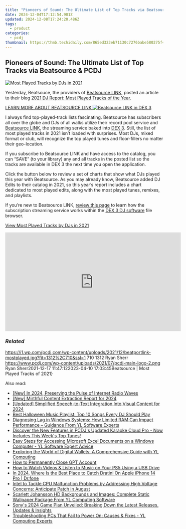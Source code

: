 ```yaml
---
title: "Pioneers of Sound: The Ultimate List of Top Tracks via Beatsource & PCDJ"
date: 2024-12-04T17:12:54.901Z
updated: 2024-12-08T17:24:20.486Z
tags:
  - product
categories:
  - pcdj
thumbnail: https://thmb.techidaily.com/865ed323eb71130c7276babe580275f4674927ba17ed6f4bfafe6ec23c46bab1.jpg
---
```


## Pioneers of Sound: The Ultimate List of Top Tracks via Beatsource & PCDJ

[![Most Played Tracks by DJs in 2021](https://i1.wp.com/pcdj.com/wp-content/uploads/2021/12/beatportlink-mostplayed.jpg?resize=845%2C321&ssl=1)](https://i1.wp.com/pcdj.com/wp-content/uploads/2021/12/beatportlink-mostplayed.jpg?fit=1030%2C557&ssl=1 "Most Played Tracks by DJs in 2021")

Yesterday, Beatsouce, the providers of [Beatsource LINK](https://tools.techidaily.com/pcdj/products/), posted an article to their blog [2021 DJ Report: Most Played Tracks of the Year](https://news.beatsource.com/2021/12/16/2021-dj-report-most-played-tracks-of-the-year/).

[LEARN MORE ABOUT BEATSOURCE LINK ![Beatsource LINK in DEX 3](https://i0.wp.com/pcdj.com/wp-content/uploads/2021/07/playlist-to-dex3.png?fit=300%2C213&ssl=1 "Beatsource LINK in DEX 3")](https://tools.techidaily.com/pcdj/products/)

I always find top-played-track lists fascinating. Beatsource has subscribers all over the globe and DJs of all walks utilize their record pool service and [Beatsource LINK](https://tools.techidaily.com/pcdj/products/), the streaming service baked into [DEX 3](https://tools.techidaily.com/pcdj/products/). Still, the list of most played tracks in 2021 isn’t loaded with surprises. Most DJs, mixed format or club, will recognize the top played tunes and floor-fillers no matter their geo-location.

If you subscribe to Beatsource LINK and have access to the catalog, you can “SAVE” (to your library) any and all tracks in the posted list so the tracks are available in DEX 3 the next time you open the application.

Click the button below to review a set of charts that show what DJs played this year with Beatsource. As you may already know, Beatsource added DJ Edits to their catalog in 2021, so this year’s report includes a chart dedicated to most played edits, along with the most played tunes, remixes, and playlists.

If you’re new to Beatsource LINK, [review this page](https://tools.techidaily.com/pcdj/products/) to learn how the subscription streaming service works within the [DEX 3 DJ software](https://tools.techidaily.com/pcdj/products/) file browser.

[View Most Played Tracks by DJs in 2021](https://news.beatsource.com/2021/12/16/2021-dj-report-most-played-tracks-of-the-year/)

<!-- affiliate ads begin -->
<iframe width="560" height="315" src="https://www.youtube.com/embed/KKFdFHaVIJg?si=x2vLw7ty3FtHX-9T" title="YouTube video player" frameborder="0" allow="accelerometer; autoplay; clipboard-write; encrypted-media; gyroscope; picture-in-picture; web-share" referrerpolicy="strict-origin-when-cross-origin" allowfullscreen></iframe>
<!-- affiliate ads end -->

### _Related_

https://i1.wp.com/pcdj.com/wp-content/uploads/2021/12/beatportlink-mostplayed.jpg?fit=1312%2C710&ssl=1 710 1312 Ryan Sherr https://www.pcdj.com/wp-content/uploads/2021/07/pcdj-main-logo-2.png Ryan Sherr2021-12-17 11:47:122023-04-10 17:03:45Beatsource | Most Played Tracks of 2021}

<ins class="adsbygoogle"
     style="display:block"
     data-ad-format="autorelaxed"
     data-ad-client="ca-pub-7571918770474297"
     data-ad-slot="1223367746"></ins>

<ins class="adsbygoogle"
     style="display:block"
     data-ad-client="ca-pub-7571918770474297"
     data-ad-slot="8358498916"
     data-ad-format="auto"
     data-full-width-responsive="true"></ins>

<span class="atpl-alsoreadstyle">Also read:</span>
<div><ul>
<li><a href="https://video-capture.techidaily.com/new-in-2024-preserving-the-pulse-of-internet-radio-waves/"><u>[New] In 2024, Preserving the Pulse of Internet Radio Waves</u></a></li>
<li><a href="https://fox-info.techidaily.com/new-mirthful-content-extraction-report-for-2024/"><u>[New] Mirthful Content Extraction Report for 2024</u></a></li>
<li><a href="https://instagram-clips.techidaily.com/updated-simplified-speech-to-text-integration-into-visual-content-for-2024/"><u>[Updated] Simplified Speech-to-Text Integration Into Visual Content for 2024</u></a></li>
<li><a href="https://win-updates.techidaily.com/best-halloween-music-playlist-top-10-songs-every-dj-should-play/"><u>Best Halloween Music Playlist: Top 10 Songs Every DJ Should Play</u></a></li>
<li><a href="https://win-updates.techidaily.com/diagnosing-lag-in-windows-systems-how-limited-ram-can-impact-performance-guidance-from-yl-software-experts/"><u>Diagnosing Lag in Windows Systems: How Limited RAM Can Impact Performance – Guidance From YL Software Experts</u></a></li>
<li><a href="https://win-updates.techidaily.com/discover-the-new-features-in-pcdjs-updated-karaoke-cloud-pro-now-includes-this-weeks-top-tunes/"><u>Discover the New Features in PCDJ's Updated Karaoke Cloud Pro - Now Includes This Week's Top Tunes!</u></a></li>
<li><a href="https://win-updates.techidaily.com/easy-steps-for-accessing-microsoft-excel-documents-on-a-windows-computer-yl-software-expert-advice/"><u>Easy Steps for Accessing Microsoft Excel Documents on a Windows Computer - YL Software Expert Advice</u></a></li>
<li><a href="https://win-updates.techidaily.com/exploring-the-world-of-digital-wallets-a-comprehensive-guide-with-yl-computing/"><u>Exploring the World of Digital Wallets: A Comprehensive Guide with YL Computing</u></a></li>
<li><a href="https://tech-savvy.techidaily.com/how-to-permanently-close-gpt-account/"><u>How to Permanently Close GPT Account</u></a></li>
<li><a href="https://tech-revival.techidaily.com/how-to-watch-videos-and-listen-to-music-on-your-ps5-using-a-usb-drive/"><u>How to Watch Videos & Listen to Music on Your PS5 Using a USB Drive</u></a></li>
<li><a href="https://ios-pokemon-go.techidaily.com/in-2024-where-is-the-best-place-to-catch-dratini-on-apple-iphone-14-pro-drfone-by-drfone-virtual-ios/"><u>In 2024, Where Is the Best Place to Catch Dratini On Apple iPhone 14 Pro | Dr.fone</u></a></li>
<li><a href="https://hardware-help.techidaily.com/intel-to-tackle-cpu-malfunction-problems-by-addressing-high-voltage-concerns-anticipate-patch-in-august/"><u>Intel to Tackle CPU Malfunction Problems by Addressing High Voltage Concerns: Anticipate Patch in August</u></a></li>
<li><a href="https://win-updates.techidaily.com/scarlett-johansson-hd-backgrounds-and-images-complete-static-wallpaper-package-from-yl-computing-software/"><u>Scarlett Johansson HD Backgrounds and Images: Complete Static Wallpaper Package From YL Computing Software</u></a></li>
<li><a href="https://tech-renaissance.techidaily.com/sonys-2024-game-plan-unveiled-breaking-down-the-latest-releases-updates-and-insights/"><u>Sony's 2024 Game Plan Unveiled: Breaking Down the Latest Releases, Updates & Insights</u></a></li>
<li><a href="https://win-updates.techidaily.com/troubleshooting-pcs-that-fail-to-power-on-causes-and-fixes-yl-computing-experts/"><u>Troubleshooting PCs That Fail to Power On: Causes & Fixes - YL Computing Experts</u></a></li>
</ul></div>

